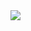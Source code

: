 <picture>
  <source
    srcset="https://github-readme-stats.vercel.app/api?username=Luis17c&show_icons=true&theme=dark"
    media="(prefers-color-scheme: dark)"
  />
  <source
    srcset="https://github-readme-stats.vercel.app/api?username=Luis17c&show_icons=true"
    media="(prefers-color-scheme: light), (prefers-color-scheme: no-preference)"
  />
  <img src="https://github-readme-stats.vercel.app/api?username=Luis17c&show_icons=true" />
</picture>
